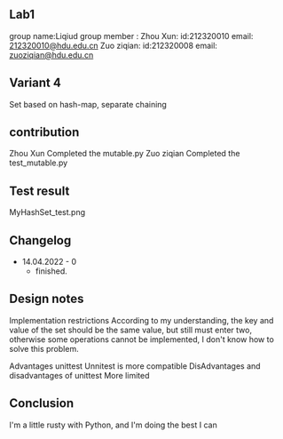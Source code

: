 ## Lab1
group name:Liqiud
group member :
Zhou Xun:
id:212320010
email: 212320010@hdu.edu.cn
Zuo ziqian:
id:212320008
email: zuoziqian@hdu.edu.cn

## Variant 4
Set based on hash-map, separate chaining

## contribution
Zhou Xun Completed the mutable.py
Zuo ziqian Completed the test_mutable.py  

## Test result
MyHashSet_test.png

## Changelog
- 14.04.2022 - 0
  - finished.

## Design notes
Implementation restrictions
According to my understanding, the key and value of the set should be the same value, but still must enter two, otherwise some operations cannot be implemented, I don't know how to solve this problem.

Advantages unittest
Unnitest is more compatible
DisAdvantages and disadvantages of unittest
More limited

## Conclusion
I'm a little rusty with Python, and I'm doing the best I can
